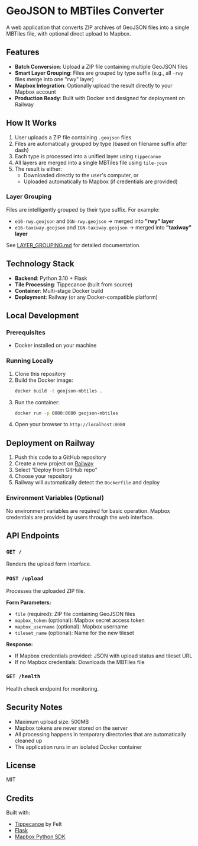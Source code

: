 # GeoJSON to MBTiles Converter

A web application that converts ZIP archives of GeoJSON files into a single MBTiles file, with optional direct upload to Mapbox.

## Features

- **Batch Conversion**: Upload a ZIP file containing multiple GeoJSON files
- **Smart Layer Grouping**: Files are grouped by type suffix (e.g., all `-rwy` files merge into one "rwy" layer)
- **Mapbox Integration**: Optionally upload the result directly to your Mapbox account
- **Production Ready**: Built with Docker and designed for deployment on Railway

## How It Works

1. User uploads a ZIP file containing `.geojson` files
2. Files are automatically grouped by type (based on filename suffix after dash)
3. Each type is processed into a unified layer using `tippecanoe`
4. All layers are merged into a single MBTiles file using `tile-join`
5. The result is either:
   - Downloaded directly to the user's computer, or
   - Uploaded automatically to Mapbox (if credentials are provided)

### Layer Grouping

Files are intelligently grouped by their type suffix. For example:
- `e16-rwy.geojson` and `IGN-rwy.geojson` → merged into **"rwy" layer**
- `e16-taxiway.geojson` and `IGN-taxiway.geojson` → merged into **"taxiway" layer**

See [LAYER_GROUPING.md](LAYER_GROUPING.md) for detailed documentation.

## Technology Stack

- **Backend**: Python 3.10 + Flask
- **Tile Processing**: Tippecanoe (built from source)
- **Container**: Multi-stage Docker build
- **Deployment**: Railway (or any Docker-compatible platform)

## Local Development

### Prerequisites

- Docker installed on your machine

### Running Locally

1. Clone this repository
2. Build the Docker image:
   ```bash
   docker build -t geojson-mbtiles .
   ```
3. Run the container:
   ```bash
   docker run -p 8080:8080 geojson-mbtiles
   ```
4. Open your browser to `http://localhost:8080`

## Deployment on Railway

1. Push this code to a GitHub repository
2. Create a new project on [Railway](https://railway.app)
3. Select "Deploy from GitHub repo"
4. Choose your repository
5. Railway will automatically detect the `Dockerfile` and deploy

### Environment Variables (Optional)

No environment variables are required for basic operation. Mapbox credentials are provided by users through the web interface.

## API Endpoints

### `GET /`
Renders the upload form interface.

### `POST /upload`
Processes the uploaded ZIP file.

**Form Parameters:**
- `file` (required): ZIP file containing GeoJSON files
- `mapbox_token` (optional): Mapbox secret access token
- `mapbox_username` (optional): Mapbox username
- `tileset_name` (optional): Name for the new tileset

**Response:**
- If Mapbox credentials provided: JSON with upload status and tileset URL
- If no Mapbox credentials: Downloads the MBTiles file

### `GET /health`
Health check endpoint for monitoring.

## Security Notes

- Maximum upload size: 500MB
- Mapbox tokens are never stored on the server
- All processing happens in temporary directories that are automatically cleaned up
- The application runs in an isolated Docker container

## License

MIT

## Credits

Built with:
- [Tippecanoe](https://github.com/felt/tippecanoe) by Felt
- [Flask](https://flask.palletsprojects.com/)
- [Mapbox Python SDK](https://github.com/mapbox/mapbox-sdk-py)

